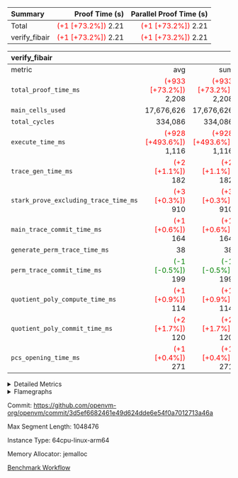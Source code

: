 | Summary | Proof Time (s) | Parallel Proof Time (s) |
|:---|---:|---:|
| Total | <span style='color: red'>(+1 [+73.2%])</span> 2.21 | <span style='color: red'>(+1 [+73.2%])</span> 2.21 |
| verify_fibair | <span style='color: red'>(+1 [+73.2%])</span> 2.21 | <span style='color: red'>(+1 [+73.2%])</span> 2.21 |


| verify_fibair |||||
|:---|---:|---:|---:|---:|
|metric|avg|sum|max|min|
| `total_proof_time_ms ` | <span style='color: red'>(+933 [+73.2%])</span> 2,208 | <span style='color: red'>(+933 [+73.2%])</span> 2,208 | <span style='color: red'>(+933 [+73.2%])</span> 2,208 | <span style='color: red'>(+933 [+73.2%])</span> 2,208 |
| `main_cells_used     ` |  17,676,626 |  17,676,626 |  17,676,626 |  17,676,626 |
| `total_cycles        ` |  334,086 |  334,086 |  334,086 |  334,086 |
| `execute_time_ms     ` | <span style='color: red'>(+928 [+493.6%])</span> 1,116 | <span style='color: red'>(+928 [+493.6%])</span> 1,116 | <span style='color: red'>(+928 [+493.6%])</span> 1,116 | <span style='color: red'>(+928 [+493.6%])</span> 1,116 |
| `trace_gen_time_ms   ` | <span style='color: red'>(+2 [+1.1%])</span> 182 | <span style='color: red'>(+2 [+1.1%])</span> 182 | <span style='color: red'>(+2 [+1.1%])</span> 182 | <span style='color: red'>(+2 [+1.1%])</span> 182 |
| `stark_prove_excluding_trace_time_ms` | <span style='color: red'>(+3 [+0.3%])</span> 910 | <span style='color: red'>(+3 [+0.3%])</span> 910 | <span style='color: red'>(+3 [+0.3%])</span> 910 | <span style='color: red'>(+3 [+0.3%])</span> 910 |
| `main_trace_commit_time_ms` | <span style='color: red'>(+1 [+0.6%])</span> 164 | <span style='color: red'>(+1 [+0.6%])</span> 164 | <span style='color: red'>(+1 [+0.6%])</span> 164 | <span style='color: red'>(+1 [+0.6%])</span> 164 |
| `generate_perm_trace_time_ms` |  38 |  38 |  38 |  38 |
| `perm_trace_commit_time_ms` | <span style='color: green'>(-1 [-0.5%])</span> 199 | <span style='color: green'>(-1 [-0.5%])</span> 199 | <span style='color: green'>(-1 [-0.5%])</span> 199 | <span style='color: green'>(-1 [-0.5%])</span> 199 |
| `quotient_poly_compute_time_ms` | <span style='color: red'>(+1 [+0.9%])</span> 114 | <span style='color: red'>(+1 [+0.9%])</span> 114 | <span style='color: red'>(+1 [+0.9%])</span> 114 | <span style='color: red'>(+1 [+0.9%])</span> 114 |
| `quotient_poly_commit_time_ms` | <span style='color: red'>(+2 [+1.7%])</span> 120 | <span style='color: red'>(+2 [+1.7%])</span> 120 | <span style='color: red'>(+2 [+1.7%])</span> 120 | <span style='color: red'>(+2 [+1.7%])</span> 120 |
| `pcs_opening_time_ms ` | <span style='color: red'>(+1 [+0.4%])</span> 271 | <span style='color: red'>(+1 [+0.4%])</span> 271 | <span style='color: red'>(+1 [+0.4%])</span> 271 | <span style='color: red'>(+1 [+0.4%])</span> 271 |



<details>
<summary>Detailed Metrics</summary>

|  | verify_program_compile_ms | total_cells | stark_prove_excluding_trace_time_ms | quotient_poly_compute_time_ms | quotient_poly_commit_time_ms | perm_trace_commit_time_ms | pcs_opening_time_ms | main_trace_commit_time_ms |
| --- | --- | --- | --- | --- | --- | --- | --- |
|  | 7 | 65,536 | 37 | 2 | 6 | 0 | 20 | 7 | 

| air_name | rows | quotient_deg | main_cols | interactions | constraints | cells |
| --- | --- | --- | --- | --- | --- | --- |
| AccessAdapterAir<2> |  | 2 |  | 5 | 12 |  | 
| AccessAdapterAir<4> |  | 2 |  | 5 | 12 |  | 
| AccessAdapterAir<8> |  | 2 |  | 5 | 12 |  | 
| FibonacciAir | 32,768 | 1 | 2 |  | 5 | 65,536 | 
| FriReducedOpeningAir |  | 2 |  | 39 | 71 |  | 
| JalRangeCheckAir |  | 2 |  | 9 | 14 |  | 
| NativePoseidon2Air<BabyBearParameters>, 1> |  | 2 |  | 136 | 572 |  | 
| PhantomAir |  | 2 |  | 3 | 5 |  | 
| ProgramAir |  | 1 |  | 1 | 4 |  | 
| VariableRangeCheckerAir |  | 1 |  | 1 | 4 |  | 
| VmAirWrapper<AluNativeAdapterAir, FieldArithmeticCoreAir> |  | 2 |  | 15 | 27 |  | 
| VmAirWrapper<BranchNativeAdapterAir, BranchEqualCoreAir<1> |  | 2 |  | 11 | 25 |  | 
| VmAirWrapper<NativeAdapterAir<2, 0>, PublicValuesCoreAir> |  | 2 |  | 11 | 29 |  | 
| VmAirWrapper<NativeLoadStoreAdapterAir<1>, NativeLoadStoreCoreAir<1> |  | 2 |  | 15 | 20 |  | 
| VmAirWrapper<NativeLoadStoreAdapterAir<4>, NativeLoadStoreCoreAir<4> |  | 2 |  | 15 | 20 |  | 
| VmAirWrapper<NativeVectorizedAdapterAir<4>, FieldExtensionCoreAir> |  | 2 |  | 15 | 27 |  | 
| VmConnectorAir |  | 2 |  | 5 | 11 |  | 
| VolatileBoundaryAir |  | 2 |  | 7 | 19 |  | 

| group | trace_gen_time_ms | total_proof_time_ms | total_cycles | total_cells | stark_prove_excluding_trace_time_ms | quotient_poly_compute_time_ms | quotient_poly_commit_time_ms | perm_trace_commit_time_ms | pcs_opening_time_ms | main_trace_commit_time_ms | main_cells_used | generate_perm_trace_time_ms | execute_time_ms |
| --- | --- | --- | --- | --- | --- | --- | --- | --- | --- | --- | --- | --- | --- |
| verify_fibair | 182 | 2,208 | 334,086 | 62,474,410 | 910 | 114 | 120 | 199 | 271 | 164 | 17,676,626 | 38 | 1,116 | 

| group | air_name | rows | prep_cols | perm_cols | main_cols | cells |
| --- | --- | --- | --- | --- | --- | --- |
| verify_fibair | AccessAdapterAir<2> | 131,072 |  | 16 | 11 | 3,538,944 | 
| verify_fibair | AccessAdapterAir<4> | 65,536 |  | 16 | 13 | 1,900,544 | 
| verify_fibair | AccessAdapterAir<8> | 128 |  | 16 | 17 | 4,224 | 
| verify_fibair | FriReducedOpeningAir | 2,048 |  | 84 | 27 | 227,328 | 
| verify_fibair | JalRangeCheckAir | 32,768 |  | 28 | 12 | 1,310,720 | 
| verify_fibair | NativePoseidon2Air<BabyBearParameters>, 1> | 32,768 |  | 312 | 398 | 23,265,280 | 
| verify_fibair | PhantomAir | 16,384 |  | 12 | 6 | 294,912 | 
| verify_fibair | ProgramAir | 8,192 |  | 8 | 10 | 147,456 | 
| verify_fibair | VariableRangeCheckerAir | 262,144 | 2 | 8 | 1 | 2,359,296 | 
| verify_fibair | VmAirWrapper<AluNativeAdapterAir, FieldArithmeticCoreAir> | 262,144 |  | 36 | 29 | 17,039,360 | 
| verify_fibair | VmAirWrapper<BranchNativeAdapterAir, BranchEqualCoreAir<1> | 32,768 |  | 28 | 23 | 1,671,168 | 
| verify_fibair | VmAirWrapper<NativeLoadStoreAdapterAir<1>, NativeLoadStoreCoreAir<1> | 65,536 |  | 40 | 21 | 3,997,696 | 
| verify_fibair | VmAirWrapper<NativeLoadStoreAdapterAir<4>, NativeLoadStoreCoreAir<4> | 32,768 |  | 40 | 27 | 2,195,456 | 
| verify_fibair | VmAirWrapper<NativeVectorizedAdapterAir<4>, FieldExtensionCoreAir> | 32,768 |  | 36 | 38 | 2,424,832 | 
| verify_fibair | VmConnectorAir | 2 | 1 | 16 | 5 | 42 | 
| verify_fibair | VolatileBoundaryAir | 65,536 |  | 20 | 12 | 2,097,152 | 

| group | air_name | dsl_ir | opcode | cells_used |
| --- | --- | --- | --- | --- |
| verify_fibair | <AluNativeAdapterAir,FieldArithmeticCoreAir> |  | ADD | 29 | 
| verify_fibair | <AluNativeAdapterAir,FieldArithmeticCoreAir> | AddEFFI | ADD | 19,952 | 
| verify_fibair | <AluNativeAdapterAir,FieldArithmeticCoreAir> | AddEI | ADD | 553,436 | 
| verify_fibair | <AluNativeAdapterAir,FieldArithmeticCoreAir> | AddF | ADD | 106,575 | 
| verify_fibair | <AluNativeAdapterAir,FieldArithmeticCoreAir> | AddFI | ADD | 104,632 | 
| verify_fibair | <AluNativeAdapterAir,FieldArithmeticCoreAir> | AddV | ADD | 124,671 | 
| verify_fibair | <AluNativeAdapterAir,FieldArithmeticCoreAir> | AddVI | ADD | 482,357 | 
| verify_fibair | <AluNativeAdapterAir,FieldArithmeticCoreAir> | Alloc | ADD | 604,186 | 
| verify_fibair | <AluNativeAdapterAir,FieldArithmeticCoreAir> | Alloc | MUL | 185,339 | 
| verify_fibair | <AluNativeAdapterAir,FieldArithmeticCoreAir> | CastFV | ADD | 3,045 | 
| verify_fibair | <AluNativeAdapterAir,FieldArithmeticCoreAir> | DivEIN | ADD | 116 | 
| verify_fibair | <AluNativeAdapterAir,FieldArithmeticCoreAir> | DivF | DIV | 46,400 | 
| verify_fibair | <AluNativeAdapterAir,FieldArithmeticCoreAir> | DivFIN | DIV | 87 | 
| verify_fibair | <AluNativeAdapterAir,FieldArithmeticCoreAir> | ImmE | ADD | 58,348 | 
| verify_fibair | <AluNativeAdapterAir,FieldArithmeticCoreAir> | ImmF | ADD | 112,578 | 
| verify_fibair | <AluNativeAdapterAir,FieldArithmeticCoreAir> | ImmV | ADD | 238,351 | 
| verify_fibair | <AluNativeAdapterAir,FieldArithmeticCoreAir> | LoadE | ADD | 142,100 | 
| verify_fibair | <AluNativeAdapterAir,FieldArithmeticCoreAir> | LoadE | MUL | 142,100 | 
| verify_fibair | <AluNativeAdapterAir,FieldArithmeticCoreAir> | LoadF | ADD | 9,309 | 
| verify_fibair | <AluNativeAdapterAir,FieldArithmeticCoreAir> | LoadF | MUL | 580 | 
| verify_fibair | <AluNativeAdapterAir,FieldArithmeticCoreAir> | LoadHeapPtr | ADD | 29 | 
| verify_fibair | <AluNativeAdapterAir,FieldArithmeticCoreAir> | LoadV | ADD | 222,198 | 
| verify_fibair | <AluNativeAdapterAir,FieldArithmeticCoreAir> | LoadV | MUL | 178,466 | 
| verify_fibair | <AluNativeAdapterAir,FieldArithmeticCoreAir> | MulEF | MUL | 174,232 | 
| verify_fibair | <AluNativeAdapterAir,FieldArithmeticCoreAir> | MulEI | ADD | 8,932 | 
| verify_fibair | <AluNativeAdapterAir,FieldArithmeticCoreAir> | MulF | MUL | 280,111 | 
| verify_fibair | <AluNativeAdapterAir,FieldArithmeticCoreAir> | MulFI | MUL | 94,424 | 
| verify_fibair | <AluNativeAdapterAir,FieldArithmeticCoreAir> | MulV | MUL | 783 | 
| verify_fibair | <AluNativeAdapterAir,FieldArithmeticCoreAir> | MulVI | MUL | 21,286 | 
| verify_fibair | <AluNativeAdapterAir,FieldArithmeticCoreAir> | StoreE | ADD | 55,100 | 
| verify_fibair | <AluNativeAdapterAir,FieldArithmeticCoreAir> | StoreE | MUL | 55,100 | 
| verify_fibair | <AluNativeAdapterAir,FieldArithmeticCoreAir> | StoreF | ADD | 754 | 
| verify_fibair | <AluNativeAdapterAir,FieldArithmeticCoreAir> | StoreF | MUL | 290 | 
| verify_fibair | <AluNativeAdapterAir,FieldArithmeticCoreAir> | StoreHeapPtr | ADD | 29 | 
| verify_fibair | <AluNativeAdapterAir,FieldArithmeticCoreAir> | StoreV | ADD | 45,501 | 
| verify_fibair | <AluNativeAdapterAir,FieldArithmeticCoreAir> | StoreV | MUL | 1,392 | 
| verify_fibair | <AluNativeAdapterAir,FieldArithmeticCoreAir> | SubEF | ADD | 26,535 | 
| verify_fibair | <AluNativeAdapterAir,FieldArithmeticCoreAir> | SubEF | SUB | 8,845 | 
| verify_fibair | <AluNativeAdapterAir,FieldArithmeticCoreAir> | SubEI | ADD | 232 | 
| verify_fibair | <AluNativeAdapterAir,FieldArithmeticCoreAir> | SubFI | SUB | 94,395 | 
| verify_fibair | <AluNativeAdapterAir,FieldArithmeticCoreAir> | SubV | SUB | 105,183 | 
| verify_fibair | <AluNativeAdapterAir,FieldArithmeticCoreAir> | SubVI | SUB | 48,517 | 
| verify_fibair | <AluNativeAdapterAir,FieldArithmeticCoreAir> | SubVIN | SUB | 43,500 | 
| verify_fibair | <AluNativeAdapterAir,FieldArithmeticCoreAir> | UnsafeCastVF | ADD | 203 | 
| verify_fibair | <AluNativeAdapterAir,FieldArithmeticCoreAir> | ZipFor | ADD | 674,337 | 
| verify_fibair | <BranchNativeAdapterAir,BranchEqualCoreAir<1>> | AssertEqE | BNE | 9,292 | 
| verify_fibair | <BranchNativeAdapterAir,BranchEqualCoreAir<1>> | AssertEqEI | BNE | 92 | 
| verify_fibair | <BranchNativeAdapterAir,BranchEqualCoreAir<1>> | AssertEqF | BNE | 77,280 | 
| verify_fibair | <BranchNativeAdapterAir,BranchEqualCoreAir<1>> | AssertEqV | BNE | 9,637 | 
| verify_fibair | <BranchNativeAdapterAir,BranchEqualCoreAir<1>> | AssertEqVI | BNE | 598 | 
| verify_fibair | <BranchNativeAdapterAir,BranchEqualCoreAir<1>> | IfEq | BNE | 8,326 | 
| verify_fibair | <BranchNativeAdapterAir,BranchEqualCoreAir<1>> | IfEqI | BNE | 149,017 | 
| verify_fibair | <BranchNativeAdapterAir,BranchEqualCoreAir<1>> | IfNe | BEQ | 4,715 | 
| verify_fibair | <BranchNativeAdapterAir,BranchEqualCoreAir<1>> | IfNeI | BEQ | 69 | 
| verify_fibair | <BranchNativeAdapterAir,BranchEqualCoreAir<1>> | ZipFor | BNE | 450,662 | 
| verify_fibair | <NativeLoadStoreAdapterAir<1>,NativeLoadStoreCoreAir<1>> | LoadF | LOADW | 122,850 | 
| verify_fibair | <NativeLoadStoreAdapterAir<1>,NativeLoadStoreCoreAir<1>> | LoadV | LOADW | 481,908 | 
| verify_fibair | <NativeLoadStoreAdapterAir<1>,NativeLoadStoreCoreAir<1>> | StoreF | STOREW | 40,089 | 
| verify_fibair | <NativeLoadStoreAdapterAir<1>,NativeLoadStoreCoreAir<1>> | StoreHintWord | HINT_STOREW | 282,681 | 
| verify_fibair | <NativeLoadStoreAdapterAir<1>,NativeLoadStoreCoreAir<1>> | StoreV | STOREW | 218,463 | 
| verify_fibair | <NativeLoadStoreAdapterAir<4>,NativeLoadStoreCoreAir<4>> | LoadE | LOADW | 267,678 | 
| verify_fibair | <NativeLoadStoreAdapterAir<4>,NativeLoadStoreCoreAir<4>> | StoreE | STOREW | 325,431 | 
| verify_fibair | <NativeVectorizedAdapterAir<4>,FieldExtensionCoreAir> | AddE | FE4ADD | 127,794 | 
| verify_fibair | <NativeVectorizedAdapterAir<4>,FieldExtensionCoreAir> | DivE | BBE4DIV | 68,476 | 
| verify_fibair | <NativeVectorizedAdapterAir<4>,FieldExtensionCoreAir> | DivEIN | BBE4DIV | 38 | 
| verify_fibair | <NativeVectorizedAdapterAir<4>,FieldExtensionCoreAir> | MulE | BBE4MUL | 260,756 | 
| verify_fibair | <NativeVectorizedAdapterAir<4>,FieldExtensionCoreAir> | MulEI | BBE4MUL | 2,926 | 
| verify_fibair | <NativeVectorizedAdapterAir<4>,FieldExtensionCoreAir> | SubE | FE4SUB | 171,076 | 
| verify_fibair | FriReducedOpeningAir | FriReducedOpening | FRI_REDUCED_OPENING | 37,800 | 
| verify_fibair | JalRangeCheck |  | JAL | 12 | 
| verify_fibair | JalRangeCheck | Alloc | RANGE_CHECK | 201,696 | 
| verify_fibair | JalRangeCheck | IfEqI | JAL | 38,424 | 
| verify_fibair | JalRangeCheck | IfNe | JAL | 24 | 
| verify_fibair | JalRangeCheck | ZipFor | JAL | 33,384 | 
| verify_fibair | PhantomAir | HintBitsF | PHANTOM | 630 | 
| verify_fibair | PhantomAir | HintFelt | PHANTOM | 49,536 | 
| verify_fibair | PhantomAir | HintInputVec | PHANTOM | 36 | 
| verify_fibair | PhantomAir | HintLoad | PHANTOM | 11,400 | 
| verify_fibair | VerifyBatchAir | Poseidon2PermuteBabyBear | PERM_POS2 | 14,726 | 
| verify_fibair | VerifyBatchAir | VerifyBatchExt | VERIFY_BATCH | 5,970,000 | 
| verify_fibair | VerifyBatchAir | VerifyBatchFelt | VERIFY_BATCH | 1,432,800 | 

| group | chip_name | rows_used |
| --- | --- | --- |
| verify_fibair | <AluNativeAdapterAir,FieldArithmeticCoreAir> | 174,986 | 
| verify_fibair | <BranchNativeAdapterAir,BranchEqualCoreAir<1>> | 30,856 | 
| verify_fibair | <NativeLoadStoreAdapterAir<1>,NativeLoadStoreCoreAir<1>> | 54,571 | 
| verify_fibair | <NativeLoadStoreAdapterAir<4>,NativeLoadStoreCoreAir<4>> | 21,967 | 
| verify_fibair | <NativeVectorizedAdapterAir<4>,FieldExtensionCoreAir> | 16,607 | 
| verify_fibair | AccessAdapter<2> | 70,960 | 
| verify_fibair | AccessAdapter<4> | 33,980 | 
| verify_fibair | AccessAdapter<8> | 110 | 
| verify_fibair | Boundary | 42,295 | 
| verify_fibair | FriReducedOpeningAir | 1,400 | 
| verify_fibair | JalRangeCheck | 22,795 | 
| verify_fibair | PhantomAir | 10,267 | 
| verify_fibair | ProgramChip | 6,994 | 
| verify_fibair | VariableRangeCheckerAir | 262,144 | 
| verify_fibair | VerifyBatchAir | 18,637 | 
| verify_fibair | VmConnectorAir | 2 | 

| group | dsl_ir | opcode | frequency |
| --- | --- | --- | --- |
| verify_fibair |  | ADD | 2 | 
| verify_fibair |  | JAL | 1 | 
| verify_fibair | AddE | FE4ADD | 3,363 | 
| verify_fibair | AddEFFI | ADD | 688 | 
| verify_fibair | AddEI | ADD | 19,084 | 
| verify_fibair | AddF | ADD | 3,675 | 
| verify_fibair | AddFI | ADD | 3,608 | 
| verify_fibair | AddV | ADD | 4,299 | 
| verify_fibair | AddVI | ADD | 16,633 | 
| verify_fibair | Alloc | ADD | 20,834 | 
| verify_fibair | Alloc | MUL | 6,391 | 
| verify_fibair | Alloc | RANGE_CHECK | 16,808 | 
| verify_fibair | AssertEqE | BNE | 404 | 
| verify_fibair | AssertEqEI | BNE | 4 | 
| verify_fibair | AssertEqF | BNE | 3,360 | 
| verify_fibair | AssertEqV | BNE | 419 | 
| verify_fibair | AssertEqVI | BNE | 26 | 
| verify_fibair | CastFV | ADD | 105 | 
| verify_fibair | DivE | BBE4DIV | 1,802 | 
| verify_fibair | DivEIN | ADD | 4 | 
| verify_fibair | DivEIN | BBE4DIV | 1 | 
| verify_fibair | DivF | DIV | 1,600 | 
| verify_fibair | DivFIN | DIV | 3 | 
| verify_fibair | FriReducedOpening | FRI_REDUCED_OPENING | 300 | 
| verify_fibair | HintBitsF | PHANTOM | 105 | 
| verify_fibair | HintFelt | PHANTOM | 8,256 | 
| verify_fibair | HintInputVec | PHANTOM | 6 | 
| verify_fibair | HintLoad | PHANTOM | 1,900 | 
| verify_fibair | IfEq | BNE | 362 | 
| verify_fibair | IfEqI | BNE | 6,479 | 
| verify_fibair | IfEqI | JAL | 3,202 | 
| verify_fibair | IfNe | BEQ | 205 | 
| verify_fibair | IfNe | JAL | 2 | 
| verify_fibair | IfNeI | BEQ | 3 | 
| verify_fibair | ImmE | ADD | 2,012 | 
| verify_fibair | ImmF | ADD | 3,882 | 
| verify_fibair | ImmV | ADD | 8,219 | 
| verify_fibair | LoadE | ADD | 4,900 | 
| verify_fibair | LoadE | LOADW | 9,914 | 
| verify_fibair | LoadE | MUL | 4,900 | 
| verify_fibair | LoadF | ADD | 321 | 
| verify_fibair | LoadF | LOADW | 5,850 | 
| verify_fibair | LoadF | MUL | 20 | 
| verify_fibair | LoadHeapPtr | ADD | 1 | 
| verify_fibair | LoadV | ADD | 7,662 | 
| verify_fibair | LoadV | LOADW | 22,948 | 
| verify_fibair | LoadV | MUL | 6,154 | 
| verify_fibair | MulE | BBE4MUL | 6,862 | 
| verify_fibair | MulEF | MUL | 6,008 | 
| verify_fibair | MulEI | ADD | 308 | 
| verify_fibair | MulEI | BBE4MUL | 77 | 
| verify_fibair | MulF | MUL | 9,659 | 
| verify_fibair | MulFI | MUL | 3,256 | 
| verify_fibair | MulV | MUL | 27 | 
| verify_fibair | MulVI | MUL | 734 | 
| verify_fibair | Poseidon2PermuteBabyBear | PERM_POS2 | 37 | 
| verify_fibair | StoreE | ADD | 1,900 | 
| verify_fibair | StoreE | MUL | 1,900 | 
| verify_fibair | StoreE | STOREW | 12,053 | 
| verify_fibair | StoreF | ADD | 26 | 
| verify_fibair | StoreF | MUL | 10 | 
| verify_fibair | StoreF | STOREW | 1,909 | 
| verify_fibair | StoreHeapPtr | ADD | 1 | 
| verify_fibair | StoreHintWord | HINT_STOREW | 13,461 | 
| verify_fibair | StoreV | ADD | 1,569 | 
| verify_fibair | StoreV | MUL | 48 | 
| verify_fibair | StoreV | STOREW | 10,403 | 
| verify_fibair | SubE | FE4SUB | 4,502 | 
| verify_fibair | SubEF | ADD | 915 | 
| verify_fibair | SubEF | SUB | 305 | 
| verify_fibair | SubEI | ADD | 8 | 
| verify_fibair | SubFI | SUB | 3,255 | 
| verify_fibair | SubV | SUB | 3,627 | 
| verify_fibair | SubVI | SUB | 1,673 | 
| verify_fibair | SubVIN | SUB | 1,500 | 
| verify_fibair | UnsafeCastVF | ADD | 7 | 
| verify_fibair | VerifyBatchExt | VERIFY_BATCH | 1,500 | 
| verify_fibair | VerifyBatchFelt | VERIFY_BATCH | 200 | 
| verify_fibair | ZipFor | ADD | 23,253 | 
| verify_fibair | ZipFor | BNE | 19,594 | 
| verify_fibair | ZipFor | JAL | 2,782 | 

| group | trace_height_constraint | weighted_sum | threshold |
| --- | --- | --- | --- |
| verify_fibair | 0 | 1,085,444 | 2,013,265,921 | 
| verify_fibair | 1 | 5,411,200 | 2,013,265,921 | 
| verify_fibair | 2 | 542,722 | 2,013,265,921 | 
| verify_fibair | 3 | 5,476,612 | 2,013,265,921 | 
| verify_fibair | 4 | 65,536 | 2,013,265,921 | 
| verify_fibair | 5 | 12,851,850 | 2,013,265,921 | 

| trace_height_constraint | threshold |
| --- | --- |
| 0 | 2,013,265,921 | 

</details>


<details>
<summary>Flamegraphs</summary>

[![](https://openvm-public-data-sandbox-us-east-1.s3.us-east-1.amazonaws.com/benchmark/github/flamegraphs/3d5ef6682461e49d624dde6e54f0a7012713a46a/*.svg)](https://openvm-public-data-sandbox-us-east-1.s3.us-east-1.amazonaws.com/benchmark/github/flamegraphs/3d5ef6682461e49d624dde6e54f0a7012713a46a/*.svg)

</details>

Commit: https://github.com/openvm-org/openvm/commit/3d5ef6682461e49d624dde6e54f0a7012713a46a

Max Segment Length: 1048476

Instance Type: 64cpu-linux-arm64

Memory Allocator: jemalloc

[Benchmark Workflow](https://github.com/openvm-org/openvm/actions/runs/14647062070)
